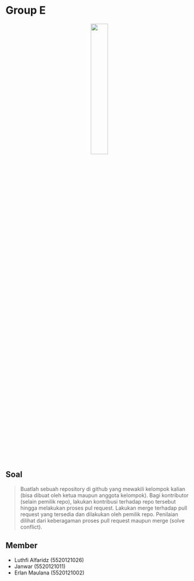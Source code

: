# Group E

<p align="center">
  <img src="https://media.tenor.com/mKTS5nbF1zcAAAAd/cute-anime-dancing.gif" width="30%" height="30%">
</p>

<!--
<p align="center">
  <img src="https://raw.githubusercontent.com/abhisheknaiidu/abhisheknaiidu/master/code.gif" width="50%" height="50%">
</p>
-->

## Soal
> Buatlah sebuah repository di github yang mewakili kelompok kalian (bisa dibuat oleh ketua maupun anggota kelompok). Bagi kontributor (selain pemilik repo), lakukan kontribusi terhadap repo tersebut hingga melakukan proses pul request. Lakukan merge terhadap pull request yang tersedia dan dilakukan oleh pemilik repo. 
Penilaian dilihat dari keberagaman proses pull request maupun merge (solve conflict).

## Member

- Luthfi Alfaridz (5520121026)
- Janwar (5520121011)
- Erlan Maulana (5520121002)

